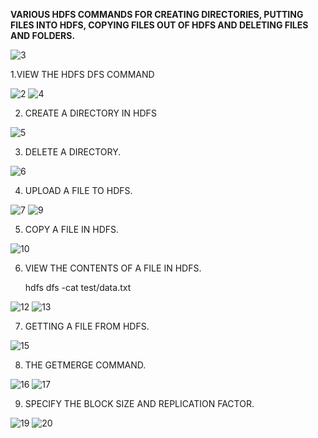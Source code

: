 **VARIOUS HDFS COMMANDS FOR CREATING DIRECTORIES, PUTTING FILES INTO HDFS, COPYING FILES OUT OF HDFS AND DELETING FILES AND FOLDERS.**

![3](https://user-images.githubusercontent.com/63012770/86061470-7df6d800-ba84-11ea-929d-9e607f274a24.png)

1.VIEW THE HDFS DFS COMMAND

![2](https://user-images.githubusercontent.com/63012770/86061465-7cc5ab00-ba84-11ea-9b56-f47a12074779.png)
![4](https://user-images.githubusercontent.com/63012770/86061474-7f280500-ba84-11ea-8062-c2edf8682627.png)

2. CREATE A DIRECTORY IN HDFS


![5](https://user-images.githubusercontent.com/63012770/86061477-7fc09b80-ba84-11ea-9069-312311705bb7.png)

3. DELETE A DIRECTORY.


![6](https://user-images.githubusercontent.com/63012770/86061478-80593200-ba84-11ea-9ccc-ff7729091ea4.png)

4. UPLOAD A FILE TO HDFS.

![7](https://user-images.githubusercontent.com/63012770/86061481-80f1c880-ba84-11ea-8c18-b371ecf527be.png)
![9](https://user-images.githubusercontent.com/63012770/86061488-82bb8c00-ba84-11ea-9830-d658f7af2b57.png)

5. COPY A FILE IN HDFS.

![10](https://user-images.githubusercontent.com/63012770/86061491-83ecb900-ba84-11ea-9565-538435ad7a30.png)

6. VIEW THE CONTENTS OF A FILE IN HDFS.

      hdfs dfs -cat test/data.txt
  
![12](https://user-images.githubusercontent.com/63012770/86061495-85b67c80-ba84-11ea-9634-bb8dba0608d8.png)
![13](https://user-images.githubusercontent.com/63012770/86061499-86e7a980-ba84-11ea-84c9-047179bc2f9b.png)

7. GETTING A FILE FROM HDFS.

![15](https://user-images.githubusercontent.com/63012770/86061502-88b16d00-ba84-11ea-833a-b2ac3cd56a9c.png)

8. THE GETMERGE COMMAND.

![16](https://user-images.githubusercontent.com/63012770/86061503-88b16d00-ba84-11ea-9a14-71f21b186f4f.png)
![17](https://user-images.githubusercontent.com/63012770/86061504-894a0380-ba84-11ea-869d-727cc113ce69.png)

9. SPECIFY THE BLOCK SIZE AND REPLICATION FACTOR.

![19](https://user-images.githubusercontent.com/63012770/86061507-89e29a00-ba84-11ea-82b1-d6063030e536.png)
![20](https://user-images.githubusercontent.com/63012770/86061509-89e29a00-ba84-11ea-8466-3c37b69905dd.png)
